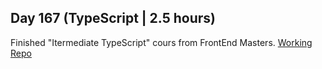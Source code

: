 ## Day 167 (TypeScript | 2.5 hours)

Finished "Itermediate TypeScript" cours from FrontEnd Masters.
[Working Repo](https://github.com/alexvyber/intermediate-typescript)
